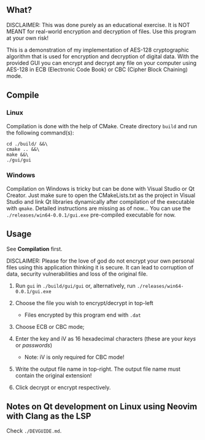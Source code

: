 ## What?

DISCLAIMER: This was done purely as an educational exercise. It is NOT MEANT for real-world encryption and decryption of files. Use this program at your own risk!

This is a demonstration of my implementation of AES-128 cryptographic algorithm that is used for encryption and decryption of digital data. With the provided GUI you can encrypt and decrypt any file on your computer using AES-128 in ECB (Electronic Code Book) or CBC (Cipher Block Chaining) mode.

## Compile

### Linux

Compilation is done with the help of CMake. Create directory `build` and run the following command(s):

```
cd ./build/ &&\
cmake .. &&\
make &&\
./gui/gui
```

### Windows

Compilation on Windows is tricky but can be done with Visual Studio or Qt Creator. Just make sure to open the CMakeLists.txt as the project in Visual Studio and link Qt libraries dynamically after compilation of the executable with `qmake`. Detailed instructions are missing as of now... You can use the `./releases/win64-0.0.1/gui.exe` pre-compiled executable for now.

## Usage

See **Compilation** first.

DISCLAIMER: Please for the love of god do not encrypt your own personal files using this application thinking it is secure. It can lead to corruption of data, security vulnerabilities and loss of the original file.

1. Run `gui` in `./build/gui/gui` or, alternatively, run `./releases/win64-0.0.1/gui.exe`

2. Choose the file you wish to encrypt/decrypt in top-left
    - Files encrypted by this program end with `.dat`

3. Choose ECB or CBC mode;

4. Enter the key and iV as 16 hexadecimal characters (these are your *keys* or *passwords*)
    - Note: iV is only required for CBC mode!

5. Write the output file name in top-right. The output file name must contain the original extension!

6. Click decrypt or encrypt respectively.

## Notes on Qt development on Linux using Neovim with Clang as the LSP

Check `./DEVGUIDE.md`.
